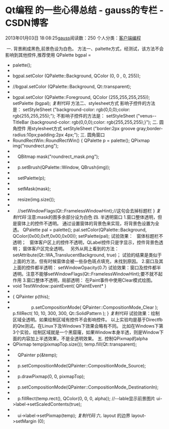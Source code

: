 # Qt编程 的一些心得总结 - gauss的专栏 - CSDN博客
2013年01月03日 18:08:25[gauss](https://me.csdn.net/mathlmx)阅读数：250
个人分类：[客户端编程](https://blog.csdn.net/mathlmx/article/category/944323)
                
 一. 背景刷成黑色,前景色设为白色。 方法一、paltette方式，经测试，该方法不会影响到其他控件,推荐使用 QPalette bgpal =
- palette();
- 
- bgpal.setColor (QPalette::Background, QColor (0, 0 , 0, 255));
- 
- //bgpal.setColor (QPalette::Background, Qt::transparent);
- 
- bgpal.setColor (QPalette::Foreground, QColor (255,255,255,255)); setPalette (bgpal);
*复制代码*
方法二、stylesheet方式 影响子控件的方法是：
setStyleSheet ("background-color: rgb(0,0,0);color: rgb(255,255,255);");
不影响子控件的方法是：
setStyleSheet ("venus--TitleBar {background-color: rgb(0,0,0);color: rgb(255,255,255);}");
二. 圆角控件 用stylesheet方式
setStyleSheet ("border:2px groove gray;border-radius:10px;padding:2px 4px;");
三. 圆角窗口
- RoundRectWin::RoundRectWin() { QPalette p = palette(); QPixmap img("roundrect.png");
- 
-     QBitmap mask("roundrect_mask.png");
- 
-     p.setBrush(QPalette::Window, QBrush(img));
- 
-     setPalette(p);
- 
-     setMask(mask);
- 
-     resize(img.size());
- 
-     //setWindowFlags(Qt::FramelessWindowHint);//这句会去掉标题栏 } 
*复制代码*
注意:mask的图多余部分设为白色
四. 半透明窗口
1.窗口整体透明，但是窗体上的控件不透明。 通过设置窗体的背景色来实现，将背景色设置为全透。 QPalette pal = palette(); 
pal.setColor(QPalette::Background, QColor(0x00,0xff,0x00,0x00)); setPalette(pal); 试验效果：
  窗体标题栏不透明；
  窗体客户区上的控件不透明，QLabel控件只是字显示，控件背景色透明； 窗体客户区完全透明。
  另外从网上看到的方法： setAttribute(Qt::WA_TranslucentBackground, true)； 试验的结果是类似于上面的方法，但有时候窗体会被一些杂色斑点填充，未找到原因。
2.窗口及其上面的控件都半透明：
setWindowOpacity(0.7)
试验效果：窗口及控件都半透明。注意不能够setWindowFlags(Qt::FramelessWindowHint);要不就不起作用
3.窗口整体不透明，局部透明：
在Paint事件中使用Clear模式绘图。
- void TestWindow::paintEvent( QPaintEvent* ) 
- 
- { QPainter p(this); 
- 
-                p.setCompositionMode( QPainter::CompositionMode_Clear ); p.fillRect( 10, 10, 300, 300, Qt::SolidPattern ); }
*复制代码*
试验效果：绘制区域全透明。如果绘制区域有控件不会影响控件。
以上实验均是基于Directfb的Qte测试。在Linux下及Windows下效果会略有不同。 比如在Windows下第3个实验，绘制区域就是一个黑窟窿，如果Window本身半透，则是Window下面的内容加上半透效果，不是全透明效果。
五. 控制QPixmap的alpha
- QPixmap temp(pixmapTop.size()); temp.fill(Qt::transparent);
- 
-     QPainter p(&temp);
- 
-     p.setCompositionMode(QPainter::CompositionMode_Source);
- 
-     p.drawPixmap(0, 0, pixmapTop);
- 
-     p.setCompositionMode(QPainter::CompositionMode_DestinationIn);
- 
-     p.fillRect(temp.rect(), QColor(0, 0, 0, alpha)); //--lable显示前景图片 ui->label->setScaledContents(true);
- 
-     ui->label->setPixmap(temp);
*复制代码*
六. layout 的边界 layout->setMargin (0);
            
